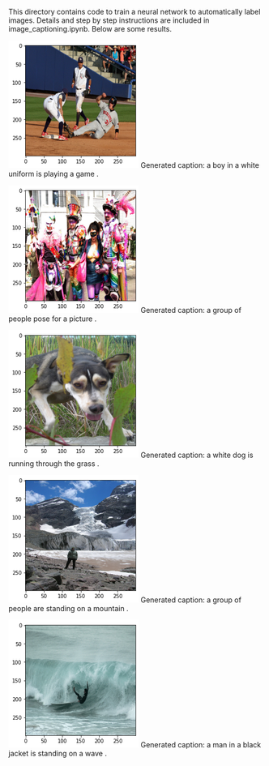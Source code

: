 This directory contains code to train a neural network to automatically label images. Details and step by step instructions are included in image_captioning.ipynb. Below are some results.


 ![Alt text](figures/figure1.png?raw=true "Title2")
 Generated caption: a boy in a white uniform is playing a game .



 ![Alt text](figures/figure2.png?raw=true "Title2")
 Generated caption: a group of people pose for a picture .



 ![Alt text](figures/figure3.png?raw=true "Title2")
 Generated caption: a white dog is running through the grass .



 ![Alt text](figures/figure4.png?raw=true "Title2")
 Generated caption: a group of people are standing on a mountain .



 ![Alt text](figures/figure5.png?raw=true "Title2")
 Generated caption: a man in a black jacket is standing on a wave .

